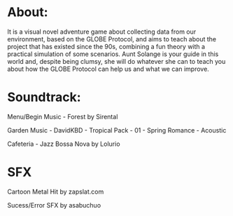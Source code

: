 # About:
It is a visual novel adventure game about collecting data from our environment, based on the GLOBE Protocol, and aims to teach about the project
that has existed since the 90s, combining a fun theory with a practical simulation of some scenarios. Aunt Solange is your guide in this world and, despite being clumsy, she will do whatever she can to teach you about how the GLOBE Protocol can help us and what we can improve.

# Soundtrack:

Menu/Begin Music - Forest by Sirental

Garden Music -  DavidKBD - Tropical Pack - 01 - Spring Romance - Acoustic

Cafeteria - Jazz Bossa Nova by Lolurio

# SFX
Cartoon Metal Hit by zapslat.com

Sucess/Error SFX by asabuchuo
